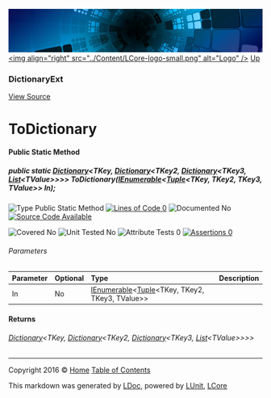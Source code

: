 ![](../Content/LCore-banner-small.png "")
[&lt;img align=&quot;right&quot; src=&quot;../Content/LCore-logo-small.png&quot; alt=&quot;Logo&quot; /&gt;](../../README.md)
[Up](DictionaryExt.md)

### DictionaryExt
[View Source](../Extensions/Reference%20Types/DictionaryExt.cs)

# ToDictionary

#### Public Static Method

##### public static <a href="https://msdn.microsoft.com/en-us/library/xfhwa508.aspx" alt="" target="_blank">Dictionary</a>&lt;TKey, <a href="https://msdn.microsoft.com/en-us/library/xfhwa508.aspx" alt="" target="_blank">Dictionary</a>&lt;TKey2, <a href="https://msdn.microsoft.com/en-us/library/xfhwa508.aspx" alt="" target="_blank">Dictionary</a>&lt;TKey3, <a href="https://msdn.microsoft.com/en-us/library/6sh2ey19.aspx" alt="" target="_blank">List</a>&lt;TValue&gt;&gt;&gt;&gt; ToDictionary(<a href="https://msdn.microsoft.com/en-us/library/78dfe2yb.aspx" alt="" target="_blank">IEnumerable</a>&lt;<a href="https://msdn.microsoft.com/en-us/library/dd414846.aspx" alt="" target="_blank">Tuple</a>&lt;TKey, TKey2, TKey3, TValue&gt;&gt; In);

![Type Public Static Method](http://b.repl.ca/v1/Type-Public%20Static%20Method-Blue.png "") [![Lines of Code 0](http://b.repl.ca/v1/Lines%20of%20Code-0-red.png "")](../Extensions/Reference%20Types/DictionaryExt.cs#L589)    ![Documented No](http://b.repl.ca/v1/Documented-No-red.png "") [![Source Code Available](http://b.repl.ca/v1/Source%20Code-Available-brightgreen.png "")](../Extensions/Reference%20Types/DictionaryExt.cs#L589)

![Covered No](http://b.repl.ca/v1/Covered-No-red.png "") ![Unit Tested No](http://b.repl.ca/v1/Unit%20Tested-No-lightgrey.png "") ![Attribute Tests 0](http://b.repl.ca/v1/Attribute%20Tests-0-lightgrey.png "") [![Assertions 0](http://b.repl.ca/v1/Assertions-0-lightgrey.png "")](../Extensions/Reference%20Types/DictionaryExt.cs)

###### Parameters

Parameter | Optional | Type | Description
:---  | :---  | :---  | :--- 
In | No | <a href="https://msdn.microsoft.com/en-us/library/78dfe2yb.aspx" alt="" target="_blank">IEnumerable</a>&lt;<a href="https://msdn.microsoft.com/en-us/library/dd414846.aspx" alt="" target="_blank">Tuple</a>&lt;TKey, TKey2, TKey3, TValue&gt;&gt; | 


#### Returns

###### <a href="https://msdn.microsoft.com/en-us/library/xfhwa508.aspx" alt="" target="_blank">Dictionary</a>&lt;TKey, <a href="https://msdn.microsoft.com/en-us/library/xfhwa508.aspx" alt="" target="_blank">Dictionary</a>&lt;TKey2, <a href="https://msdn.microsoft.com/en-us/library/xfhwa508.aspx" alt="" target="_blank">Dictionary</a>&lt;TKey3, <a href="https://msdn.microsoft.com/en-us/library/6sh2ey19.aspx" alt="" target="_blank">List</a>&lt;TValue&gt;&gt;&gt;&gt;



---

Copyright 2016 &copy; [Home](../../README.md) [Table of Contents](../../TableOfContents.md)

This markdown was generated by [LDoc](https://github.com/CodeSingularity/LDoc), powered by [LUnit](https://github.com/CodeSingularity/LUnit), [LCore](https://github.com/CodeSingularity/LCore)
